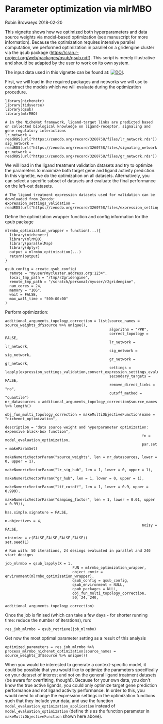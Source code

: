 Parameter optimization via mlrMBO
================
Robin Browaeys
2018-02-20

<!-- github markdown built using 
rmarkdown::render("vignettes/parameter_optimization.Rmd", output_format = "github_document") # please, don't run this!!
-->

This vignette shows how we optimized both hyperparameters and data source weights via model-based optimization (see manuscript for more information). Because the optimization requires intensive parallel computation, we performed optimization in parallel on a gridengine cluster via the qsub package (https://cran.r-project.org/web/packages/qsub/qsub.pdf). This script is merely illustrative and should be adapted by the user to work on its own system.

The input data used in this vignette can be found at: [![DOI](https://zenodo.org/badge/DOI/10.5281/zenodo.3260758.svg)](https://doi.org/10.5281/zenodo.3260758). 

First, we will load in the required packages and networks we will use to construct the models which we will evaluate during the optimization procedure.
```{r}
library(nichenetr)
library(tidyverse)
library(qsub)
library(mlrMBO)

# in the NicheNet framework, ligand-target links are predicted based on collected biological knowledge on ligand-receptor, signaling and gene regulatory interactions
lr_network = readRDS(url("https://zenodo.org/record/3260758/files/lr_network.rds"))
sig_network = readRDS(url("https://zenodo.org/record/3260758/files/signaling_network.rds"))
gr_network = readRDS(url("https://zenodo.org/record/3260758/files/gr_network.rds"))
```

We will load in the ligand treatment validation datasets and try to optimize the parameters to maximize both target gene and ligand activity prediction. In this vignette, we do the optimization on all datasets. Alternatively, you can select a specific subset of datasets and evaluate the final performance on the left-out datasets.

```{r}
# The ligand treatment expression datasets used for validation can be downloaded from Zenodo:
expression_settings_validation = readRDS(url("https://zenodo.org/record/3260758/files/expression_settings.rds"))
```

Define the optimization wrapper function and config information for the qsub package
```{r}
mlrmbo_optimization_wrapper = function(...){
  library(nichenetr)
  library(mlrMBO)
  library(parallelMap)
  library(dplyr)
  output = mlrmbo_optimization(...)
  return(output)
}

qsub_config = create_qsub_config(
  remote = "myuser@mycluster.address.org:1234",
  local_tmp_path = "/tmp/r2gridengine",
  remote_tmp_path = "/scratch/personal/myuser/r2gridengine",
  num_cores = 24,
  memory = "10G",
  wait = FALSE, 
  max_wall_time = "500:00:00"
)
```

Perform optimization:

```{r}
additional_arguments_topology_correction = list(source_names = source_weights_df$source %>% unique(), 
                                                algorithm = "PPR", 
                                                correct_topology = FALSE,
                                                lr_network = lr_network, 
                                                sig_network = sig_network, 
                                                gr_network = gr_network, 
                                                settings = lapply(expression_settings_validation,convert_expression_settings_evaluation), 
                                                secondary_targets = FALSE, 
                                                remove_direct_links = "no", 
                                                cutoff_method = "quantile")
nr_datasources = additional_arguments_topology_correction$source_names %>% length()

obj_fun_multi_topology_correction = makeMultiObjectiveFunction(name = "nichenet_optimization",
                                                               description = "data source weight and hyperparameter optimization: expensive black-box function", 
                                                               fn = model_evaluation_optimization, 
                                                               par.set = makeParamSet(
                                                                 makeNumericVectorParam("source_weights", len = nr_datasources, lower = 0, upper = 1), 
                                                                 makeNumericVectorParam("lr_sig_hub", len = 1, lower = 0, upper = 1),  
                                                                 makeNumericVectorParam("gr_hub", len = 1, lower = 0, upper = 1),  
                                                                 makeNumericVectorParam("ltf_cutoff", len = 1, lower = 0.9, upper = 0.999),  
                                                                 makeNumericVectorParam("damping_factor", len = 1, lower = 0.01, upper = 0.99)), 
                                                               has.simple.signature = FALSE,
                                                               n.objectives = 4, 
                                                               noisy = FALSE,
                                                               minimize = c(FALSE,FALSE,FALSE,FALSE))
set.seed(1)

# Run with: 50 iterations, 24 desings evaluated in parallel and 240 start designs

job_mlrmbo = qsub_lapply(X = 1,
                               FUN = mlrmbo_optimization_wrapper,
                               object_envir = environment(mlrmbo_optimization_wrapper),
                               qsub_config = qsub_config,
                               qsub_environment = NULL, 
                               qsub_packages = NULL,
                               obj_fun_multi_topology_correction, 
                               50, 24, 240, 
                               additional_arguments_topology_correction)
```
Once the job is finised (which can take a few days - for shorter running time: reduce the number of iterations), run:

```{r}
res_job_mlrmbo = qsub_retrieve(job_mlrmbo)
```

Get now the most optimal parameter setting as a result of this analysis

```{r}
optimized_parameters = res_job_mlrmbo %>% process_mlrmbo_nichenet_optimization(source_names = source_weights_df$source %>% unique())
```

When you would be interested to generate a context-specific model, it could be possible that you would like to optimize the parameters specifically on your dataset of interest and not on the general ligand treatment datasets (be aware for overfitting, though!). Because for your own data, you don't know the true active ligands, you could only optimize target gene prediction performance and not ligand activity performance. In order to this, you would need to change the expression settings in the optimization functions such that they include your data, and use the function `model_evaluation_optimization_application` instead of `model_evaluation_optimization` (define this as the function parameter in `makeMultiObjectiveFunction` shown here above).
